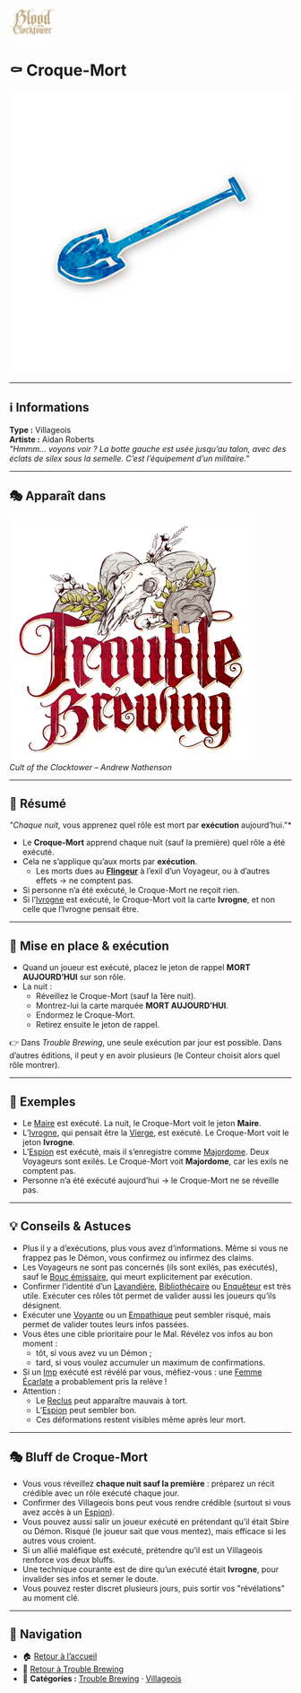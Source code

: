 <p align="left">
  <a href="/botc-fr-bambi/">
    <img src="../images/logo.png" alt="Accueil BotC FR" width="80">
  </a>
</p>

# ⚰️ Croque-Mort  

![Croque-Mort](../images/Icon_undertaker.png)

---

## ℹ️ Informations  

**Type :** Villageois  
**Artiste :** Aidan Roberts  
*"Hmmm… voyons voir ? La botte gauche est usée jusqu’au talon, avec des éclats de silex sous la semelle. C’est l’équipement d’un militaire."*  

---

## 🎭 Apparaît dans  

![Trouble Brewing](../images/Logo_trouble_brewing.png)  
*Cult of the Clocktower – Andrew Nathenson*  

---

## 📖 Résumé  

*"Chaque nuit*, vous apprenez quel rôle est mort par **exécution** aujourd’hui."*  

- Le **Croque-Mort** apprend chaque nuit (sauf la première) quel rôle a été exécuté.  
- Cela ne s’applique qu’aux morts par **exécution**.  
  - Les morts dues au [**Flingeur**](../voyageurs/flingeur.md) à l’exil d’un Voyageur, ou à d’autres effets → ne comptent pas.  
- Si personne n’a été exécuté, le Croque-Mort ne reçoit rien.  
- Si l’[Ivrogne](ivrogne.md) est exécuté, le Croque-Mort voit la carte **Ivrogne**, et non celle que l’Ivrogne pensait être.  

---

## 🎲 Mise en place & exécution  

- Quand un joueur est exécuté, placez le jeton de rappel **MORT AUJOURD’HUI** sur son rôle.  
- La nuit :  
  - Réveillez le Croque-Mort (sauf la 1ère nuit).  
  - Montrez-lui la carte marquée **MORT AUJOURD’HUI**.  
  - Endormez le Croque-Mort.  
  - Retirez ensuite le jeton de rappel.  

👉 Dans *Trouble Brewing*, une seule exécution par jour est possible. Dans d’autres éditions, il peut y en avoir plusieurs (le Conteur choisit alors quel rôle montrer).  

---

## 🧩 Exemples  

- Le [Maire](maire.md) est exécuté. La nuit, le Croque-Mort voit le jeton **Maire**.  
- L’[Ivrogne](ivrogne.md), qui pensait être la [Vierge](vierge.md), est exécuté. Le Croque-Mort voit le jeton **Ivrogne**.  
- L’[Espion](espion.md) est exécuté, mais il s’enregistre comme [Majordome](majordome.md). Deux Voyageurs sont exilés. Le Croque-Mort voit **Majordome**, car les exils ne comptent pas.  
- Personne n’a été exécuté aujourd’hui → le Croque-Mort ne se réveille pas.  

---

## 💡 Conseils & Astuces  

- Plus il y a d’exécutions, plus vous avez d’informations. Même si vous ne frappez pas le Démon, vous confirmez ou infirmez des claims.  
- Les Voyageurs ne sont pas concernés (ils sont exilés, pas exécutés), sauf le [Bouc émissaire](../other_roles/scapegoat.md), qui meurt explicitement par exécution.  
- Confirmer l’identité d’un [Lavandière](lavandiere.md), [Bibliothécaire](bibliothecaire.md) ou [Enquêteur](enqueteur.md) est très utile. Exécuter ces rôles tôt permet de valider aussi les joueurs qu’ils désignent.  
- Exécuter une [Voyante](voyante.md) ou un [Empathique](empathique.md) peut sembler risqué, mais permet de valider toutes leurs infos passées.  
- Vous êtes une cible prioritaire pour le Mal. Révélez vos infos au bon moment :  
  - tôt, si vous avez vu un Démon ;  
  - tard, si vous voulez accumuler un maximum de confirmations.  
- Si un [Imp](imp.md) exécuté est révélé par vous, méfiez-vous : une [Femme Écarlate](femmeecarlate.md) a probablement pris la relève !  
- Attention :  
  - Le [Reclus](reclus.md) peut apparaître mauvais à tort.  
  - L’[Espion](espion.md) peut sembler bon.  
  - Ces déformations restent visibles même après leur mort.  

---

## 🎭 Bluff de Croque-Mort  

- Vous vous réveillez **chaque nuit sauf la première** : préparez un récit crédible avec un rôle exécuté chaque jour.  
- Confirmer des Villageois bons peut vous rendre crédible (surtout si vous avez accès à un [Espion](espion.md)).  
- Vous pouvez aussi salir un joueur exécuté en prétendant qu’il était Sbire ou Démon. Risqué (le joueur sait que vous mentez), mais efficace si les autres vous croient.  
- Si un allié maléfique est exécuté, prétendre qu’il est un Villageois renforce vos deux bluffs.  
- Une technique courante est de dire qu’un exécuté était **Ivrogne**, pour invalider ses infos et semer le doute.  
- Vous pouvez rester discret plusieurs jours, puis sortir vos "révélations" au moment clé. 

---
## 📂 Navigation 

- 🏠 [Retour à l’accueil](/botc-fr-bambi/)  
- 🍺 [Retour à Trouble Brewing](../trouble_brewing.md)  
- 📂 **Catégories :** [Trouble Brewing](../trouble_brewing.md) · [Villageois](../villageois.md) 


